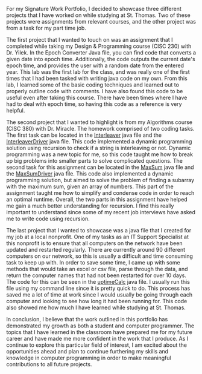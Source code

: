 For my Signature Work Portfolio, I decided to showcase three different projects that I have worked on while studying at St. Thomas. Two of these projects were assignments from relevant courses,
and the other project was from a task for my part time job. 

The first project that I wanted to touch on was an assignment that I completed while taking my Design & Programming course (CISC 230) with Dr. Yilek. In the Epoch Converter Java file, you can find code 
that converts a given date into epoch time. Additionally, the code outputs the current date's epoch time, and provides the user with a random date from the entered year. This lab was the first lab 
for the class, and was really one of the first times that I had been tasked with writing java code on my own. From this lab, I learned some of the basic coding techniques and learned out to properly 
outline code with comments. I have also found this code to be useful even after taking this course. There have been times where I have had to deal with epoch time, so having this code as a reference is very helpful. 

The second project that I wanted to highlight is from my Algorithms course (CISC 380) with Dr. Miracle. The homework comprised of two coding tasks. The first task can be located in the [Interleaver](HW3/Interleaver.java) java file
and the [InterleaverDriver](HW3/InterleaverDriver.java) java file. This code implemented a dynamic programming solution using recursion to check if a string is interleaving or not. Dynamic programming was a new topic for me, so 
this code taught me how to break up big problems into smaller parts to solve complicated questions. The second task for this assignment can be located in the [MaxSum](HW3/MaxSum.java) java file and the [MaxSumDriver](HW3/MaxSumDriver.java) 
java file. This code also implemented a dynamic programming solution, but aimed to solve the problem of finding a subarray with the maximum sum, given an array of numbers. This part of the assignment taught me how to simplify and 
condense code in order to reach an optimal runtime. Overall, the two parts in this assignment have helped me gain a much better understanding for recursion. I find this really important to understand since some of my recent job 
interviews have asked me to write code using recursion. 

The last project that I wanted to showcase was a java file that I created for my job at a local nonprofit. One of my tasks as an IT Support Specialist at this nonprofit is to ensure that all computers on the network have been
updated and restarted regularly. There are currently around 90 different computers on our network, so this is usually a difficult and time consuming task to keep up with. In order to save some time, I came up with some methods 
that would take an excel or csv file, parse through the data, and return the computer names that had not been restarted for over 10 days. The code for this can be seen in the [uptimeCalc](uptimeCalc.java) java file. I usually run 
this file using my command line since it is pretty quick to do. This process has saved me a lot of time at work since I would usually be going through each computer and looking to see how long it had been running for. This code also
showed me how much I have learned while studying at St. Thomas. 

In conclusion, I believe that the work outlined in this portfolio has demonstrated my growth as both a student and computer programmer. The topics that I have learned in the classroom have prepared me for my future career and have 
made me more confident in the work that I produce. As I continue to explore this particular field of interest, I am excited about the opportunities ahead and plan to continue furthering my skills and knowledge in computer programming 
in order to make meaningful contributions to all future projects. 
